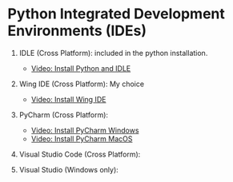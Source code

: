 # Python Integrated Development Environments (IDEs)

1. IDLE (Cross Platform):  included in the python installation. 
	- [Video: Install Python and IDLE](https://youtu.be/vUdVNWyAUAU)
2. Wing IDE (Cross Platform): My choice
	 - [Video: Install Wing IDE](https://youtu.be/DTIR4Id-KsY)
3. PyCharm (Cross Platform): 
	 - [Video: Install PyCharm Windows](https://youtu.be/rnaa5jl8pVg)
	 - [Video: Install PyCharm MacOS](https://youtu.be/Cck-QIGdbdY)

4. Visual Studio Code (Cross Platform):

5. Visual Studio (Windows only):
